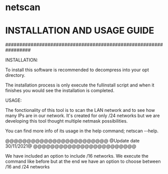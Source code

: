 # netscan


                                                               
#               INSTALLATION AND USAGE GUIDE                   

#################################################################



INSTALLATION:

To install this software is recommended to decompress into your opt directory.

The installation process is only execute the fullinstall script and when it finishes you would see the installation is completed.



USAGE:

The fonctionality of this tool is to scan the LAN network and to see how many IPs are in our network.
It's created for only /24 networks but we are developing this tool thought multiple netmask possibilities.

You can find more info of its usage in the help command; netscan --help.

@@@@@@@@@@@@@@@@@@@@@@@@
@Update date 30/11/2021@
@@@@@@@@@@@@@@@@@@@@@@@@

We have included an option to include /16 networks. We execute the command like before but at the end we have an option to choose between /16 and /24 networks
